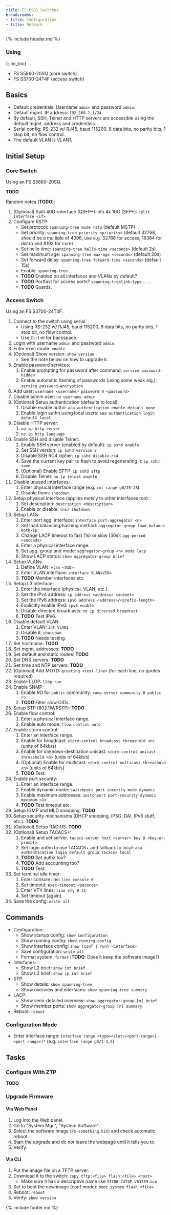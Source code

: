 ```yaml
---
title: FS FSOS Switches
breadcrumbs:
- title: Configuration
- title: Network
---
```

{% include header.md %}

### Using
{:.no_toc}

- FS S5860-20SQ (core switch)
- FS S3700-24T4F (access switch)

## Basics

- Default credentials: Username `admin` and password `admin`.
- Default mgmt. IP address: `192.168.1.1/24`
- By default, SSH, Telnet and HTTP servers are accessible using the default mgmt. address and credentials.
- Serial config: RS-232 w/ RJ45, baud 115200, 8 data bits, no parity bits, 1 stop bit, no flow control.
- The default VLAN is VLAN1.

## Initial Setup

### Core Switch

Using an FS S5860-20SQ.

**TODO**

Random notes (**TODO**):

1. (Optional) Split 40G-interface (QSFP+) into 4x 10G (SFP+): `split interface <if>`
1. Configure RSTP:
    - Set protocol: `spanning-tree mode rstp` (default MSTP)
    - Set priority: `spanning-tree priority <priority>` (default 32768, should be a multiple of 4096, use e.g. 32768 for access, 16384 for distro and 8192 for core)
    - Set hello time: `spanning-tree hello-time <seconds>` (default 2s)
    - Set maximum age: `spanning-tree max-age <seconds>` (default 20s)
    - Set forward delay: `spanning-tree forward-time <seconds>` (default 15s)
    - Enable: `spanning-tree`
    - **TODO** Enabled on all interfaces and VLANs by default?
    - **TODO** Portfast for access ports? `spanning-treelink-type ...`
    - **TODO** Guards.

### Access Switch

Using an FS S3700-24T4F.

1. Connect to the switch using serial.
    - Using RS-232 w/ RJ45, baud 115200, 8 data bits, no parity bits, 1 stop bit, no flow control.
    - Use `Ctrl+H` for backspace.
1. Login with username `admin` and password `admin`.
1. Enter exec mode: `enable`
1. (Optional) Show version: `show version`
    - See the note below on how to upgrade it.
1. Enable password services:
    1. Enable prompting for password after command: `service password-hidden`
    1. Enable automatic hashing of passwords (using some weak alg.): `service password-encryption`
1. Add user: `username <username> password 0 <password>`
1. Disable admin user: `no username admin`
1. (Optional) Setup authentication (defaults to local):
    1. Disable enable authn: `aaa authentication enable default none`
    1. Enable login authn using local users: `aaa authentication login default local`
1. Disable HTTP server:
    1. `no ip http server`
    1. `no ip http language`
1. Enable SSH and disable Telnet:
    1. Enable SSH server (enabled by default): `ip sshd enable`
    1. Set SSH version: `ip sshd version 2`
    1. Disable SSH RC4 cipher: `ip sshd disable-rc4`
    1. Save the current key pair to flash to avoid regenerating it: `ip sshd save`
    1. (Optional) Enable SFTP: `ip sshd sftp`
    1. Disable Telnet: `no ip telnet enable`
1. Disable unused interfaces:
    1. Enter physical interface range (e.g. `int range g0/25-28`).
    1. Disable them: `shutdown`
1. Setup physical interface (applies motsly to other interfaces too):
    1. Set description: `description <description>`
    1. Enable or disable: `[no] shutdown`
1. Setup LAGs:
    1. Enter port agg. interface: `interface port-aggregator <n>`
    1. Set load balancing/hashing method: `aggregator-group load-balance both-ip`
    1. Change LACP timeout to fast (1s) or slow (30s): `agg-period <seconds>`
    1. Enter a physical interface range.
    1. Set agg. group and mode: `aggregator-group <n> mode lacp`
    1. Show LACP status: `show aggregator-group brief`
1. Setup VLANs:
    1. Define VLAN: `vlan <VID>`
    1. Enter VLAN interface: `interface VLAN<VID>`
    1. **TODO** Member interfaces etc.
1. Setup L3 interface:
    1. Enter the interface (physical, VLAN, etc.).
    1. Set the IPv4 address: `ip address <address> <subnet>`
    1. Set the IPv6 address: `ipv6 address <address>/<prefix-length>`
    1. Explicitly enable IPv6: `ipv6 enable`
    1. Disable directed broadcasts: `no ip directed-broadcast`
    1. **TODO** Test IPv6.
1. Disable default VLAN:
    1. Enter VLAN: `int VLAN1`
    1. Disable it: `shutdown`
    1. **TODO** Needs testing.
1. Set hostname: **TODO**
1. Set mgmt. addresses: **TODO**
1. Set default and static routes: **TODO**
1. Set DNS servers: **TODO**
1. Set time and NTP servers: **TODO**
1. (Optional) Add MOTD: `greeting <text-line>` (for each line, no quotes required)
1. Enable LLDP: `lldp run`
1. Enable SNMP:
    1. Enable RO for `public` community: `snmp-server community 0 public ro`
    1. **TODO** Filter slow OIDs.
1. Setup STP (802.1W/RSTP): **TODO**
1. Enable flow control:
    1. Enter a physical interface range.
    1. Enable auto mode: `flow-control auto`
1. Enable storm control:
    1. Enter an interface range.
    1. Enable for broadcast: `storm-control broadcast threashold <n>` (units of 64kb/s)
    1. Enable for unknown-destination unicast: `storm-control unicast threashold <n>` (units of 64kb/s)
    1. (Optional) Enable for multicast: `storm-control multicast threashold <n>` (units of 64kb/s)
    1. **TODO** Test.
1. Enable port security:
    1. Enter an interface range.
    1. Enable dynamic mode: `switchport port-security mode dynamic`
    1. Enable maximum addresses: `switchport port-security dynamic maximum <1>`
    1. **TODO** Test timeout etc.
1. Setup IGMP and MLD snooping: **TODO**
1. Setup security mechanisms (DHCP snooping, IPSG, DAI, IPv6 stuff, etc.): **TODO**
1. (Optional) Setup RADIUS: **TODO**
1. (Optional) Setup TACACS+:
    1. Enable and set server: `tacacs-server host <server> key 0 <key-or-prompt>`
    1. Set login authn to use TACACS+ and fallback to local: `aaa authentication login default group tacacs+ local`
    1. **TODO** Set authz too?
    1. **TODO** Add accounting too?
    1. **TODO** Test.
1. Set terminal idle timer:
    1. Enter console line: `line console 0`
    1. Set timeout: `exec-timeout <seconds>`
    1. Enter VTY lines: `line vty 0 31`
    1. Set timeout (again).
1. Save the config: `write all`

## Commands

- Configuration:
    - Show startup config: `show configuration`
    - Show running config: `show running-config`
    - Show interface config: `show {conf | run} <interface>`
    - Save configuration: `write all`
    - Format system: `format` (**TODO**: Does it keep the software image?)
- Interfaces:
    - Show L2 brief: `show int brief`
    - Show L3 brief: `show ip int brief`
- STP:
    - Show details: `show spanning-tree`
    - Show overview and interfaces: `show spanning-tree summary`
- LACP:
    - Show semi-detailed overview: `show aggregator-group [n] brief`
    - Show member ports: `show aggregator-group [n] summary`
- Reboot: `reboot`

### Configuration Mode

- Enter interface range: `interface range <type><slot>/<port-range>[,<port-range>]*` (e.g. `interface range g0/1-3,5`)

## Tasks

### Configure With ZTP

**TODO**

### Upgrade Firmware

#### Via Web Panel

1. Log into the Web panel.
1. Go to "System Mgr.", "System Software".
1. Select the software image (`FS-something.bin`) and check automatic reboot.
1. Start the upgrade and do *not* leave the webpage until it tells you to.
1. Verify.

#### Via CLI

1. Put the image file on a TFTP server.
1. Download it to the switch: `copy tftp:<file> flash:<file> <host>`
    - Make sure it has a descriptive name like `S3700-24T4F_V63289.bin`.
1. Set to boot the new image (conf mode): `boot system flash <file>`
1. Reboot: `reboot`
1. Verify: `show version`

{% include footer.md %}
